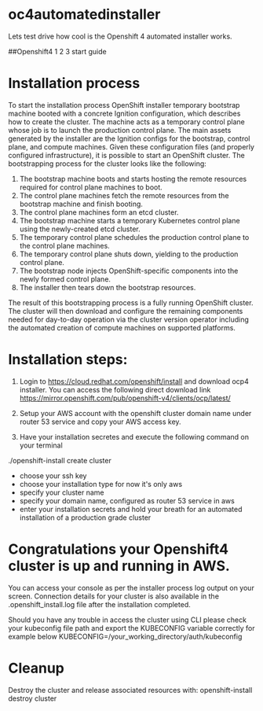 # oc4automatedinstaller
Lets test drive how cool is the Openshift 4 automated installer works.

##Openshift4 1 2 3 start guide

# Installation process 
To start the installation process OpenShift installer temporary bootstrap machine booted with a concrete Ignition configuration, which describes how to create the cluster.  The machine acts as a temporary control plane whose job is to launch the production control plane.
The main assets generated by the installer are the Ignition configs for the bootstrap, control plane, and compute machines.  Given these configuration files (and properly configured infrastructure), it is possible to start an OpenShift cluster.
The bootstrapping process for the cluster looks like the following:

1. The bootstrap machine boots and starts hosting the remote resources required for control plane machines to boot.
2. The control plane machines fetch the remote resources from the bootstrap machine and finish booting.
3. The control plane machines form an etcd cluster.
4. The bootstrap machine starts a temporary Kubernetes control plane using the newly-created etcd cluster.
5. The temporary control plane schedules the production control plane to the control plane machines.
6. The temporary control plane shuts down, yielding to the production control plane.
7. The bootstrap node injects OpenShift-specific components into the newly formed control plane.
8. The installer then tears down the bootstrap resources.

The result of this bootstrapping process is a fully running OpenShift cluster.  The cluster will then download and configure the remaining components needed for day-to-day operation via the cluster version operator including the automated creation of compute machines on supported platforms.


# Installation steps:
1. Login to https://cloud.redhat.com/openshift/install and download ocp4 installer. You can access the following direct download link https://mirror.openshift.com/pub/openshift-v4/clients/ocp/latest/

2. Setup your AWS account with the openshift cluster domain name under router 53 service and copy your AWS access key.

3. Have your installation secretes and execute the following command on your terminal  
  
./openshift-install create cluster

  - choose your ssh key
  - choose your installation type for now it's only aws
  - specify your cluster name
  - specify your domain name, configured as router 53 service in aws
  - enter your installation secrets and hold your breath for an automated installation of a production grade cluster


# Congratulations your Openshift4 cluster is up and running in AWS. 

You can access your console as per the installer process log output on your screen. Connection details for your cluster is also available in the .openshift_install.log file after the installation completed.

Should you have any trouble in access the cluster using CLI please check your kubeconfig file path and export the KUBECONFIG variable correctly for example below KUBECONFIG=/your_working_directory/auth/kubeconfig


# Cleanup
Destroy the cluster and release associated resources with:
 openshift-install destroy cluster
